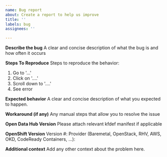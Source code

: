 ```yaml
---
name: Bug report
about: Create a report to help us improve
title: ''
labels: bug
assignees: ''

---
```


**Describe the bug**
A clear and concise description of what the bug is and how often it occurs

**Steps To Reproduce**
Steps to reproduce the behavior:
1. Go to '...'
2. Click on '....'
3. Scroll down to '....'
4. See error

**Expected behavior**
A clear and concise description of what you expected to happen.

**Workaround (if any)**
Any manual steps that allow you to resolve the issue

**Open Data Hub Version**
Please attach relevant kfdef manifest if applicable

**OpenShift Version**
Version #:
Provider (Baremetal, OpenStack, RHV, AWS, OKD, CodeReady Containers, ...):

**Additional context**
Add any other context about the problem here.
